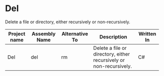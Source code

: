 # Del
Delete a file or directory, either recursively or non-recursively.

| Project name | Assembly Name | Alternative To | Description | Written  In |
|-|-|-|-|-|
| Del | del | rm | Delete a file or directory, either recursively or non-recursively. | C# |
